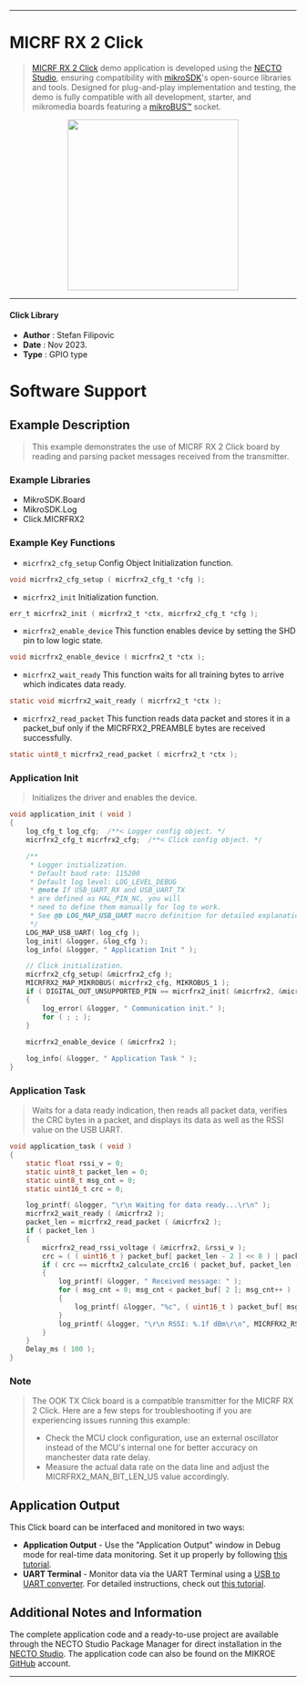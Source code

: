 
---
# MICRF RX 2 Click

> [MICRF RX 2 Click](https://www.mikroe.com/?pid_product=MIKROE-6015) demo application is developed using
the [NECTO Studio](https://www.mikroe.com/necto), ensuring compatibility with [mikroSDK](https://www.mikroe.com/mikrosdk)'s
open-source libraries and tools. Designed for plug-and-play implementation and testing, the demo is fully compatible with
all development, starter, and mikromedia boards featuring a [mikroBUS&trade;](https://www.mikroe.com/mikrobus) socket.

<p align="center">
  <img src="https://www.mikroe.com/?pid_product=MIKROE-6015&image=1" height=300px>
</p>

---

#### Click Library

- **Author**        : Stefan Filipovic
- **Date**          : Nov 2023.
- **Type**          : GPIO type

# Software Support

## Example Description

> This example demonstrates the use of MICRF RX 2 Click board by reading and parsing packet messages received from the transmitter.

### Example Libraries

- MikroSDK.Board
- MikroSDK.Log
- Click.MICRFRX2

### Example Key Functions

- `micrfrx2_cfg_setup` Config Object Initialization function.
```c
void micrfrx2_cfg_setup ( micrfrx2_cfg_t *cfg );
```

- `micrfrx2_init` Initialization function.
```c
err_t micrfrx2_init ( micrfrx2_t *ctx, micrfrx2_cfg_t *cfg );
```

- `micrfrx2_enable_device` This function enables device by setting the SHD pin to low logic state.
```c
void micrfrx2_enable_device ( micrfrx2_t *ctx );
```

- `micrfrx2_wait_ready` This function waits for all training bytes to arrive which indicates data ready.
```c
static void micrfrx2_wait_ready ( micrfrx2_t *ctx );
```

- `micrfrx2_read_packet` This function reads data packet and stores it in a packet_buf only if the MICRFRX2_PREAMBLE bytes are received successfully.
```c
static uint8_t micrfrx2_read_packet ( micrfrx2_t *ctx );
```

### Application Init

> Initializes the driver and enables the device. 

```c
void application_init ( void )
{
    log_cfg_t log_cfg;  /**< Logger config object. */
    micrfrx2_cfg_t micrfrx2_cfg;  /**< Click config object. */

    /** 
     * Logger initialization.
     * Default baud rate: 115200
     * Default log level: LOG_LEVEL_DEBUG
     * @note If USB_UART_RX and USB_UART_TX 
     * are defined as HAL_PIN_NC, you will 
     * need to define them manually for log to work. 
     * See @b LOG_MAP_USB_UART macro definition for detailed explanation.
     */
    LOG_MAP_USB_UART( log_cfg );
    log_init( &logger, &log_cfg );
    log_info( &logger, " Application Init " );

    // Click initialization.
    micrfrx2_cfg_setup( &micrfrx2_cfg );
    MICRFRX2_MAP_MIKROBUS( micrfrx2_cfg, MIKROBUS_1 );
    if ( DIGITAL_OUT_UNSUPPORTED_PIN == micrfrx2_init( &micrfrx2, &micrfrx2_cfg ) ) 
    {
        log_error( &logger, " Communication init." );
        for ( ; ; );
    }
    
    micrfrx2_enable_device ( &micrfrx2 );

    log_info( &logger, " Application Task " );
}
```

### Application Task

> Waits for a data ready indication, then reads all packet data, verifies the CRC bytes in a packet, and displays its data as well as the RSSI value on the USB UART.

```c
void application_task ( void )
{
    static float rssi_v = 0;
    static uint8_t packet_len = 0;
    static uint8_t msg_cnt = 0;
    static uint16_t crc = 0;

    log_printf( &logger, "\r\n Waiting for data ready...\r\n" );
    micrfrx2_wait_ready ( &micrfrx2 );
    packet_len = micrfrx2_read_packet ( &micrfrx2 );
    if ( packet_len )
    {
        micrfrx2_read_rssi_voltage ( &micrfrx2, &rssi_v );
        crc = ( ( uint16_t ) packet_buf[ packet_len - 2 ] << 8 ) | packet_buf[ packet_len - 1 ];
        if ( crc == micrftx2_calculate_crc16 ( packet_buf, packet_len - 2 ) )
        {
            log_printf( &logger, " Received message: " );
            for ( msg_cnt = 0; msg_cnt < packet_buf[ 2 ]; msg_cnt++ )
            {
                log_printf( &logger, "%c", ( uint16_t ) packet_buf[ msg_cnt + 3 ] );
            }
            log_printf( &logger, "\r\n RSSI: %.1f dBm\r\n", MICRFRX2_RSSI_V_TO_DBM ( rssi_v ) );
        }
    }
    Delay_ms ( 100 );
}
```

### Note

> The OOK TX Click board is a compatible transmitter for the MICRF RX 2 Click.
Here are a few steps for troubleshooting if you are experiencing issues running this example:
> - Check the MCU clock configuration, use an external oscillator instead of the MCU's internal one for better accuracy on manchester data rate delay.
> - Measure the actual data rate on the data line and adjust the MICRFRX2_MAN_BIT_LEN_US value accordingly.

## Application Output

This Click board can be interfaced and monitored in two ways:
- **Application Output** - Use the "Application Output" window in Debug mode for real-time data monitoring.
Set it up properly by following [this tutorial](https://www.youtube.com/watch?v=ta5yyk1Woy4).
- **UART Terminal** - Monitor data via the UART Terminal using
a [USB to UART converter](https://www.mikroe.com/click/interface/usb?interface*=uart,uart). For detailed instructions,
check out [this tutorial](https://help.mikroe.com/necto/v2/Getting%20Started/Tools/UARTTerminalTool).

## Additional Notes and Information

The complete application code and a ready-to-use project are available through the NECTO Studio Package Manager for 
direct installation in the [NECTO Studio](https://www.mikroe.com/necto). The application code can also be found on
the MIKROE [GitHub](https://github.com/MikroElektronika/mikrosdk_click_v2) account.

---
